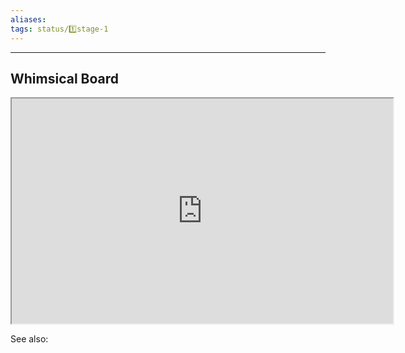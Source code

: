```yaml
---
aliases:
tags: status/1️⃣stage-1 
---
```

---

## Whimsical Board
<center><iframe width="610" height="360" src="https://whimsical.com/my-workflow-JtSLfMNYK3Mg3eK2VVt9hG"></iframe></center>


See also:



